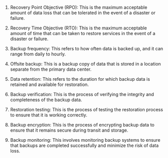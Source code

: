 1. Recovery Point Objective (RPO): This is the maximum acceptable amount of data loss that can be tolerated in the event of a disaster or failure.

2. Recovery Time Objective (RTO): This is the maximum acceptable amount of time that can be taken to restore services in the event of a disaster or failure.

3. Backup frequency: This refers to how often data is backed up, and it can range from daily to hourly.

4. Offsite backup: This is a backup copy of data that is stored in a location separate from the primary data center.

5. Data retention: This refers to the duration for which backup data is retained and available for restoration.

6. Backup verification: This is the process of verifying the integrity and completeness of the backup data.

7. Restoration testing: This is the process of testing the restoration process to ensure that it is working correctly.

8. Backup encryption: This is the process of encrypting backup data to ensure that it remains secure during transit and storage.

9. Backup monitoring: This involves monitoring backup systems to ensure that backups are completed successfully and minimize the risk of data loss.
